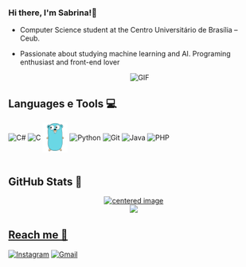 ###  Hi there, I'm Sabrina!🍓
- Computer Science student at the Centro Universitário de Brasília – Ceub.
- Passionate about studying machine learning and AI. Programing enthusiast and front-end lover

  <p align="center">
  <img src="https://i.pinimg.com/originals/f9/57/6f/f9576fca9fc8ef79976a1d6327bbe9ae.gif" alt="GIF" width="400">

## Languages e Tools 💻
<div style="display: inline_block">
<img align="center" alt="C#" height="60" width="50" src=https://icongr.am/devicon/csharp-original.svg?size=128&color=currentColor>
<img align="center" alt="C" height="60" width="50" src=https://icongr.am/devicon/c-original.svg?size=128&color=currentColor>
<img align="center" alt="Go" height="60" width="50" src="https://raw.githubusercontent.com/devicons/devicon/master/icons/go/go-original.svg">
<img align="center" alt="Python" height="60" width="50" src="https://cdn.jsdelivr.net/gh/devicons/devicon@latest/icons/python/python-original.svg">
 <img align="center" alt="Git" height="60" width="50" src="https://www.vectorlogo.zone/logos/git-scm/git-scm-icon.svg">
<img align="center" alt="Java" height="60" width="50" src=https://icongr.am/devicon/java-original.svg?size=128&color=currentColor>
<img align="center" alt="PHP" height="60" width="50" src="https://cdn.jsdelivr.net/gh/devicons/devicon@latest/icons/php/php-original.svg" />


          

</div>
<br/> 

## GitHub Stats 💫
<div>
  <a href="https://github.com/LittleSabs">
  <center>
    <img height="120em" src="https://github-readme-stats.vercel.app/api?username=LittleSabs&show_icons=true&theme=radical&include_all_commits=true&count_private=true" alt="centered image">
  </center>
  <center>  
    <img height="120em" src="https://github-readme-stats.vercel.app/api/top-langs/?username=LittleSabs&layout=compact&langs_count=7&theme=radical"/> 
  </center>
</div>

## Reach me 💌
[![Instagram](https://img.shields.io/badge/Instagram-E4405F?style=for-the-badge&logo=instagram&logoColor=white)](https://www.instagram.com/sabrinavianna__/) 
[![Gmail](https://img.shields.io/badge/-sabrina.vianna2005@gmail.com-D14836?style=for-the-badge&logo=gmail&logoColor=white&link=mailto:sabrina.vianna2005@gmail.com)](mailto:sabrina.vianna2005@gmail.com)

  

